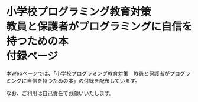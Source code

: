 # 小学校プログラミング教育対策<br> 教員と保護者がプログラミングに自信を持つための本<br> 付録ページ

本Webページでは、「小学校プログラミング教育対策　教員と保護者がプログラミングに自信を持つための本」の付録を配布しています。

なお、ご利用は自己責任でお願いいたします。